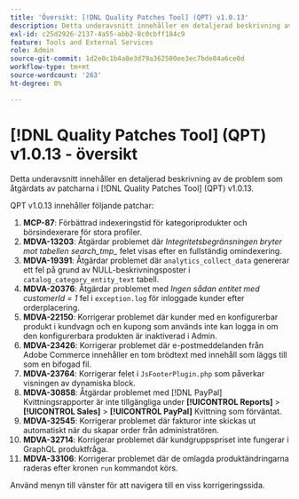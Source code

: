 ```yaml
---
title: 'Översikt: [!DNL Quality Patches Tool] (QPT) v1.0.13'
description: Detta underavsnitt innehåller en detaljerad beskrivning av de problem som åtgärdats av patcharna i [!DNL Quality Patches Tool] (QPT) v1.0.13.
exl-id: c25d2926-2137-4a55-abb2-8c0cbff184c9
feature: Tools and External Services
role: Admin
source-git-commit: 1d2e0c1b4a8e3d79a362500ee3ec7bde84a6ce0d
workflow-type: tm+mt
source-wordcount: '263'
ht-degree: 0%

---
```


# [!DNL Quality Patches Tool] (QPT) v1.0.13 - översikt

Detta underavsnitt innehåller en detaljerad beskrivning av de problem som åtgärdats av patcharna i [!DNL Quality Patches Tool] (QPT) v1.0.13.

QPT v1.0.13 innehåller följande patchar:

1. **MCP-87**: Förbättrad indexeringstid för kategoriprodukter och börsindexerare för stora profiler.
1. **MDVA-13203**: Åtgärdar problemet där *Integritetsbegränsningen bryter mot tabellen search_tmp_* felet visas efter en fullständig omindexering.
1. **MDVA-19391**: Åtgärdar problemet där `analytics_collect_data` genererar ett fel på grund av NULL-beskrivningsposter i `catalog_category_entity_text` tabell.
1. **MDVA-20376**: Åtgärdar problemet med *Ingen sådan entitet med customerId = 1* fel i `exception.log` för inloggade kunder efter orderplacering.
1. **MDVA-22150**: Korrigerar problemet där kunder med en konfigurerbar produkt i kundvagn och en kupong som används inte kan logga in om den konfigurerbara produkten är inaktiverad i Admin.
1. **MDVA-23426**: Korrigerar problemet där e-postmeddelanden från Adobe Commerce innehåller en tom brödtext med innehåll som läggs till som en bifogad fil.
1. **MDVA-23764**: Korrigerar felet i `JsFooterPlugin.php` som påverkar visningen av dynamiska block.
1. **MDVA-30858**: Åtgärdar problemet med [!DNL PayPal] Kvittningsrapporter är inte tillgängliga under **[!UICONTROL Reports]** > **[!UICONTROL Sales]** > **[!UICONTROL PayPal]** Kvittning som förväntat.
1. **MDVA-32545**: Korrigerar problemet där fakturor inte skickas ut automatiskt när du skapar order från administratören.
1. **MDVA-32714**: Korrigerar problemet där kundgruppspriset inte fungerar i GraphQL produktfråga.
1. **MDVA-33106**: Korrigerar problemet där de omlagda produktändringarna raderas efter kronen `run` kommandot körs.

Använd menyn till vänster för att navigera till en viss korrigeringssida.
